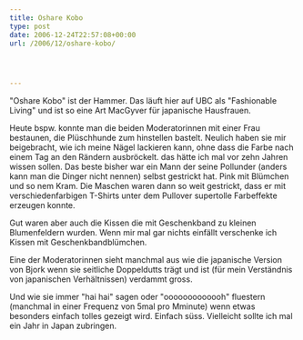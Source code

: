 ```yaml
---
title: Oshare Kobo
type: post
date: 2006-12-24T22:57:08+00:00
url: /2006/12/oshare-kobo/




---
```

"Oshare Kobo" ist der Hammer. Das läuft hier auf UBC als "Fashionable Living" und ist so eine Art MacGyver für japanische Hausfrauen.

Heute bspw. konnte man die beiden Moderatorinnen mit einer Frau bestaunen, die Plüschhunde zum hinstellen bastelt. Neulich haben sie mir beigebracht, wie ich meine Nägel lackieren kann, ohne dass die Farbe nach einem Tag an den Rändern ausbröckelt. das hätte ich mal vor zehn Jahren wissen sollen. Das beste bisher war ein Mann der seine Pollunder (anders kann man die Dinger nicht nennen) selbst gestrickt hat. Pink mit Blümchen und so nem Kram. Die Maschen waren dann so weit gestrickt, dass er mit verschiedenfarbigen T-Shirts unter dem Pullover supertolle Farbeffekte erzeugen konnte.

Gut waren aber auch die Kissen die mit Geschenkband zu kleinen Blumenfeldern wurden. Wenn mir mal gar nichts einfällt verschenke ich Kissen mit Geschenkbandblümchen.

Eine der Moderatorinnen sieht manchmal aus wie die japanische Version von Bjork wenn sie seitliche Doppeldutts trägt und ist (für mein Verständnis von japanischen Verhältnissen) verdammt gross.

Und wie sie immer "hai hai" sagen oder "ooooooooooooh" fluestern (manchmal in einer Frequenz von 5mal pro Mminute) wenn etwas besonders einfach tolles gezeigt wird. Einfach süss. Vielleicht sollte ich mal ein Jahr in Japan zubringen.
